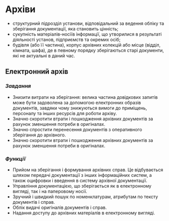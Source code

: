 # Архіви
*	структурний підрозділ установи, відповідальний за ведення обліку та зберігання документації, яка становить цінність;
*	сукупність матеріалів-носіїв інформації, що утворилися в результаті діяльності установ, підприємств та окремих осіб;
*	будівля (або її частина), корпус архівних колекцій або місце (відділ, кімната, шафа), де в певному порядку зберігаються старі документи, які не актуальні в даний час.


## Електронний архів
### *Завдання*
*	Знизити витрати на зберігання: велика частина довідкових запитів може бути задоволена за допомогою електронних образів документів, завдяки чому знижуються вимоги до приміщень, персоналу та інших ресурсів для роботи архіву.
*	Значно скоротити втрати і пошкодження архівних документів за рахунок зменшення потреби в оригіналах.
*	Значно спростити перенесення документів з оперативного зберігання до архівного.
*	Значно скоротити втрати і пошкодження архівних документів за рахунок зменшення потреби в оригіналах.
### *Функції*
*	Прийом на зберігання і формування архівних справ. Це відбувається шляхом передачі документації з інших інформаційних систем, а також оцифровки і введення в систему архівної документації.
*	Управління документацією, що зберігається як в електронному вигляді, так і на паперовому носії.
*	Зручний і швидкий пошук по номенклатурам, атрибутам по тексту документів і справ.
*	Облік видачі оригіналів документів і справ.
*	Надання доступу до архівних матеріалів в електронному вигляді.
